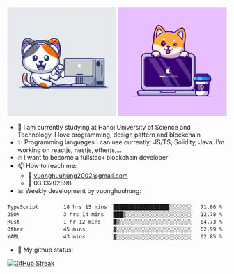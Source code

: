 
<div align="center">
    <a href="#"><img width="250" height="250" src="./shiba.gif"></a>
    <a href="#"><img width="250" height="250" src="./corgy.jpg"></a>
</div>

- 🌱 I am currently studying at Hanoi University of Science and Technology, I love programming, design pattern and blockchain
- :sparkles: Programming languages I can use currently: JS/TS, Solidity, Java. I'm working on reactjs, nestjs, etherjs,...
- :fire: I want to become a fullstack blockchain developer
- 📫 How to reach me: 
  + :green_heart: vuonghuuhung2002@gmail.com 
  + :green_heart: 0333202898
- 📊 Weekly development by vuonghuuhung:
<!--START_SECTION:waka-->

```txt
TypeScript        18 hrs 15 mins  ██████████████████░░░░░░░   71.86 %
JSON              3 hrs 14 mins   ███▒░░░░░░░░░░░░░░░░░░░░░   12.78 %
Rust              1 hr 12 mins    █▒░░░░░░░░░░░░░░░░░░░░░░░   04.73 %
Other             45 mins         ▓░░░░░░░░░░░░░░░░░░░░░░░░   02.99 %
YAML              43 mins         ▓░░░░░░░░░░░░░░░░░░░░░░░░   02.85 %
```

<!--END_SECTION:waka-->
- 🌱 My github status:

[![GitHub Streak](https://github-readme-streak-stats.herokuapp.com?user=vuonghuuhung&theme=github-dark-blue&border_radius=6&card_width=1000&align=center)](https://git.io/streak-stats)
<!--
**vuonghuuhung/vuonghuuhung** is a ✨ _special_ ✨ repository because its `README.md` (this file) appears on your GitHub profile.

Here are some ideas to get you started:

- 🔭 I’m currently working on ...
- 🌱 I’m currently learning ...
- 👯 I’m looking to collaborate on ...
- 🤔 I’m looking for help with ...
- 💬 Ask me about ...
- 📫 How to reach me: ...
- 😄 Pronouns: ...
- ⚡ Fun fact: ...
-->
